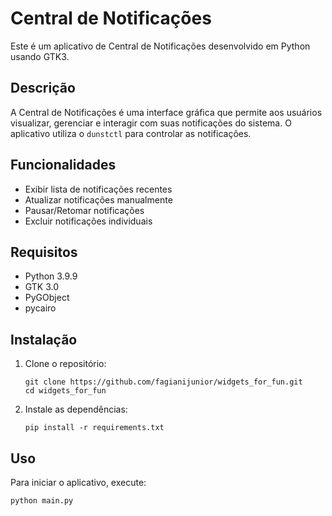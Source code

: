 # Central de Notificações

Este é um aplicativo de Central de Notificações desenvolvido em Python usando GTK3.

## Descrição

A Central de Notificações é uma interface gráfica que permite aos usuários visualizar, gerenciar e interagir com suas notificações do sistema. O aplicativo utiliza o `dunstctl` para controlar as notificações.

## Funcionalidades

- Exibir lista de notificações recentes
- Atualizar notificações manualmente
- Pausar/Retomar notificações
- Excluir notificações individuais

## Requisitos

- Python 3.9.9
- GTK 3.0
- PyGObject
- pycairo

## Instalação

1. Clone o repositório:
   ```
   git clone https://github.com/fagianijunior/widgets_for_fun.git
   cd widgets_for_fun
   ```

2. Instale as dependências:
   ```
   pip install -r requirements.txt
   ```

## Uso

Para iniciar o aplicativo, execute:
```
python main.py
```
